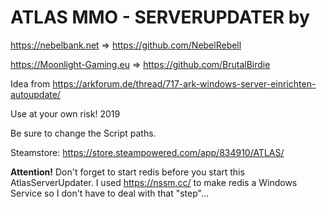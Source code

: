 # ATLAS MMO - SERVERUPDATER by 
https://nebelbank.net => https://github.com/NebelRebell

https://Moonlight-Gaming.eu => https://github.com/BrutalBirdie

Idea from https://arkforum.de/thread/717-ark-windows-server-einrichten-autoupdate/

Use at your own risk! 2019

Be sure to change the Script paths.

Steamstore: https://store.steampowered.com/app/834910/ATLAS/

**Attention!**
Don't forget to start redis before you start this AtlasServerUpdater.
I used https://nssm.cc/ to make redis a Windows Service so I don't have to deal with that "step"...
